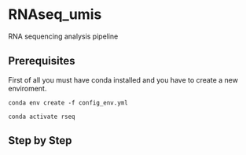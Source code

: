 # RNAseq_umis
RNA sequencing analysis pipeline

## Prerequisites

First of all you must have conda installed and you have to create a new enviroment.

`conda env create -f config_env.yml`

`conda activate rseq`

## Step by Step
